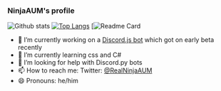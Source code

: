### NinjaAUM's profile


![Github stats](https://github-readme-stats.vercel.app/api?username=NinjaAUM)
[![Top Langs](https://github-readme-stats.vercel.app/api/top-langs/?username=NinjaAUM)](https://github.com/NinjaAUM/NinjaAUM)
[![Readme Card](https://github-readme-stats.vercel.app/api/pin/?username=NinjaAUM&repo=Example-Discord.js-bot)

- 🔭 I’m currently working on a [Discord.js bot](https://github.com/Discord-bot-templates/Example-Discord.js-bot) which got on early beta recently
- 🌱 I’m currently learning css and C#
- 🤔 I’m looking for help with Discord.py bots
- 📫 How to reach me: Twitter: [@RealNinjaAUM](https://twitter.com/RealNinjaAUM)
- 😄 Pronouns: he/him

